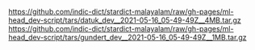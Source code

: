 https://github.com/indic-dict/stardict-malayalam/raw/gh-pages/ml-head_dev-script/tars/datuk_dev__2021-05-16_05-49-49Z__4MB.tar.gz  
https://github.com/indic-dict/stardict-malayalam/raw/gh-pages/ml-head_dev-script/tars/gundert_dev__2021-05-16_05-49-49Z__1MB.tar.gz  
